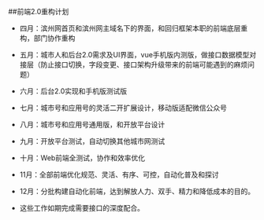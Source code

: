 ##前端2.0重构计划

* 四月：滨州网首页和滨州网主域名下的界面，和回归框架本职的前端底层重构，部门协作重构

* 五月：城市人和后台2.0需求及UI界面，vue手机版内测版，做接口数据模型对接层（防止接口切换，字段变更、接口架构升级带来的前端可能遇到的麻烦问题）

* 六月：后台2.0实现和手机版测试版

* 七月：城市号和应用号的灵活二开扩展设计，移动版适配微信公众号

* 八月：城市号和应用号通用版，和开放平台设计

* 九月：开放平台测试，自动切换其他城市网测试

* 十月：Web前端全测试，协作和效率优化

* 11月：全部前端优化规范、灵活、有序、可控，自动化普及和探讨

* 12月：分批构建自动化前端，达到解放人力、双手、精力和降低成本的目的。

* 这些工作如期完成需要接口的深度配合。
